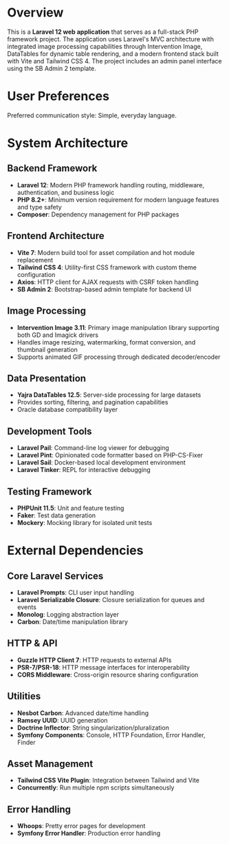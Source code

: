 # Overview

This is a **Laravel 12 web application** that serves as a full-stack PHP framework project. The application uses Laravel's MVC architecture with integrated image processing capabilities through Intervention Image, DataTables for dynamic table rendering, and a modern frontend stack built with Vite and Tailwind CSS 4. The project includes an admin panel interface using the SB Admin 2 template.

# User Preferences

Preferred communication style: Simple, everyday language.

# System Architecture

## Backend Framework
- **Laravel 12**: Modern PHP framework handling routing, middleware, authentication, and business logic
- **PHP 8.2+**: Minimum version requirement for modern language features and type safety
- **Composer**: Dependency management for PHP packages

## Frontend Architecture
- **Vite 7**: Modern build tool for asset compilation and hot module replacement
- **Tailwind CSS 4**: Utility-first CSS framework with custom theme configuration
- **Axios**: HTTP client for AJAX requests with CSRF token handling
- **SB Admin 2**: Bootstrap-based admin template for backend UI

## Image Processing
- **Intervention Image 3.11**: Primary image manipulation library supporting both GD and Imagick drivers
- Handles image resizing, watermarking, format conversion, and thumbnail generation
- Supports animated GIF processing through dedicated decoder/encoder

## Data Presentation
- **Yajra DataTables 12.5**: Server-side processing for large datasets
- Provides sorting, filtering, and pagination capabilities
- Oracle database compatibility layer

## Development Tools
- **Laravel Pail**: Command-line log viewer for debugging
- **Laravel Pint**: Opinionated code formatter based on PHP-CS-Fixer
- **Laravel Sail**: Docker-based local development environment
- **Laravel Tinker**: REPL for interactive debugging

## Testing Framework
- **PHPUnit 11.5**: Unit and feature testing
- **Faker**: Test data generation
- **Mockery**: Mocking library for isolated unit tests

# External Dependencies

## Core Laravel Services
- **Laravel Prompts**: CLI user input handling
- **Laravel Serializable Closure**: Closure serialization for queues and events
- **Monolog**: Logging abstraction layer
- **Carbon**: Date/time manipulation library

## HTTP & API
- **Guzzle HTTP Client 7**: HTTP requests to external APIs
- **PSR-7/PSR-18**: HTTP message interfaces for interoperability
- **CORS Middleware**: Cross-origin resource sharing configuration

## Utilities
- **Nesbot Carbon**: Advanced date/time handling
- **Ramsey UUID**: UUID generation
- **Doctrine Inflector**: String singularization/pluralization
- **Symfony Components**: Console, HTTP Foundation, Error Handler, Finder

## Asset Management
- **Tailwind CSS Vite Plugin**: Integration between Tailwind and Vite
- **Concurrently**: Run multiple npm scripts simultaneously

## Error Handling
- **Whoops**: Pretty error pages for development
- **Symfony Error Handler**: Production error handling
